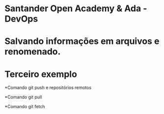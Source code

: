 # Santander Open Academy & Ada - DevOps

# Salvando informações em arquivos e renomenado. 

# Terceiro exemplo 

*Comando git push e repositórios remotos

*Comando git pull 

*Comando git fetch
